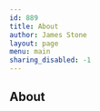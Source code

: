```yaml
---
id: 889
title: About
author: James Stone
layout: page
menu: main
sharing_disabled: -1
---
```


## About